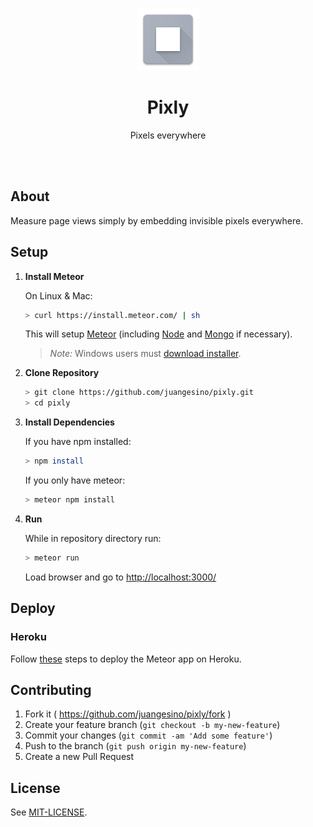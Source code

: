 <p align='center'><img width="100" src='resources/icons/mipmap-xxxhdpi/icon.png'/></p>
<h1 align="center">Pixly</h1>
<p align="center">Pixels everywhere</p>
<br />
<br />


## About

Measure page views simply by embedding invisible pixels everywhere.

## Setup

1. **Install Meteor**

    On Linux & Mac:

    ```sh
    > curl https://install.meteor.com/ | sh
    ```

    This will setup [Meteor](http://github.com/meteor/meteor) (including [Node](https://github.com/nodejs/node) and [Mongo](https://github.com/mongodb/mongo) if necessary).

    > _Note:_ Windows users must [download installer](https://www.meteor.com/install).

2. **Clone Repository**

    ```sh
    > git clone https://github.com/juangesino/pixly.git
    > cd pixly
    ```

3. **Install Dependencies**

    If you have npm installed:

    ```sh
    > npm install
    ```

    If you only have meteor:

    ```sh
    > meteor npm install
    ```

4. **Run**

    While in repository directory run:

    ```sh
    > meteor run
    ```

    Load browser and go to [http://localhost:3000/](http://localhost:3000/)


## Deploy

### Heroku

Follow <a href="https://medium.com/@leonardykris/how-to-run-a-meteor-js-application-on-heroku-in-10-steps-7aceb12de234#.lmg8s462o" target="_blank">these</a> steps to deploy the Meteor app on Heroku.

## Contributing

1. Fork it ( https://github.com/juangesino/pixly/fork )
2. Create your feature branch (`git checkout -b my-new-feature`)
3. Commit your changes (`git commit -am 'Add some feature'`)
4. Push to the branch (`git push origin my-new-feature`)
5. Create a new Pull Request

## License

See [MIT-LICENSE](https://github.com/juangesino/pixly/blob/master/LICENSE).
